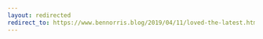 ```yaml
---
layout: redirected
redirect_to: https://www.bennorris.blog/2019/04/11/loved-the-latest.html
---
```

